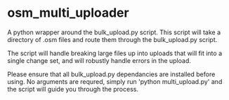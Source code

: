 osm_multi_uploader
==================

A python wrapper around the bulk_upload.py script. This script will take a directory of .osm files and route them through the bulk_upload.py script.

The script will handle breaking large files up into uploads that will fit into a single change set, and will robustly handle errors in the upload.

Please ensure that all bulk_upload.py dependancies are installed before using.
No arguments are requred, simply run 'python multi_upload.py' and the script will guide you through the process.


